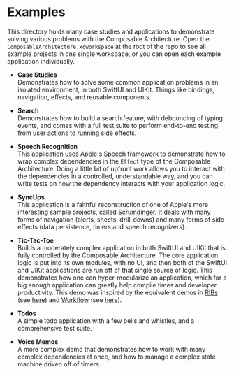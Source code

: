 # Examples

This directory holds many case studies and applications to demonstrate solving various problems with the Composable Architecture. Open the `ComposableArchitecture.xcworkspace` at the root of the repo to see all example projects in one single workspace, or you can open each example application individually.

* **Case Studies**
  <br> Demonstrates how to solve some common application problems in an isolated environment, in both SwiftUI and UIKit. Things like bindings, navigation, effects, and reusable components.

* **Search**
  <br> Demonstrates how to build a search feature, with debouncing of typing events, and comes with a full test suite to perform end-to-end testing from user actions to running side effects.

* **Speech Recognition**
  <br> This application uses Apple's Speech framework to demonstrate how to wrap complex dependencies in the `Effect` type of the Composable Architecture. Doing a little bit of upfront work allows you to interact with the dependencies in a controlled, understandable way, and you can write tests on how the dependency interacts with your application logic.

* **SyncUps**
  <br> This application is a faithful reconstruction of one of Apple's more interesting sample projects, called [Scrumdinger][scrumdinger]. It deals with many forms of navigation (alerts, sheets, drill-downs) and many forms of side effects (data persistence, timers and speech recognizers).

* **Tic-Tac-Toe**
  <br> Builds a moderately complex application in both SwiftUI and UIKit that is fully controlled by the Composable Architecture. The core application logic is put into its own modules, with no UI, and then both of the SwiftUI and UIKit applications are run off of that single source of logic. This demonstrates how one can hyper-modularize an application, which for a big enough application can greatly help compile times and developer productivity. This demo was inspired by the equivalent demos in [RIBs](http://github.com/uber/RIBs) (see [here](https://github.com/uber/RIBs/tree/master/ios/tutorials/tutorial4-completed)) and [Workflow](https://github.com/square/workflow/) (see [here](https://github.com/square/workflow-swift/tree/main/Samples/TicTacToe)).

* **Todos**
  <br> A simple todo application with a few bells and whistles, and a comprehensive test suite.

* **Voice Memos**
  <br> A more complex demo that demonstrates how to work with many complex dependencies at once, and how to manage a complex state machine driven off of timers.

[scrumdinger]: https://developer.apple.com/tutorials/app-dev-training/getting-started-with-scrumdinger
